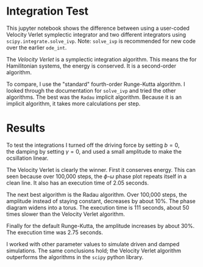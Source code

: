 # Integration Test
This jupyter notebook shows the difference between using a user-coded 
Velocity Verlet symplectic integrator and two different integrators 
using `scipy.integrate.solve_ivp`. Note: `solve_ivp` is recommended for 
new code over the earlier `ode_int`.

The _Velocity Verlet_ is a symplectic integration algorithm. This means 
the for Hamilitonian systems, the energy is conserved. It is a second-order 
algorithm.

To compare, I use the "standard" fourth-order Runge-Kutta algorithm. I 
looked through the documentation for `solve_ivp` and tried the other 
algorithms. The best was the `Radau` implicit algorithm. Because it is 
an implicit algorithm, it takes more calculations per step.

# Results
To test the integrations I turned off the driving force by setting $b = 0$,  
the damping by setting $\gamma = 0$, and used a small amplitude to make the 
ocsillation linear.

The Velocity Verlet is clearly the winner. First it conserves energy. This 
can seen because over 100,000 steps, the $\phi$-$\omega$ phase plot repeats 
itself in a clean line. It also has an execution time of 2.05 seconds.

The next best algorithm is the Radau algorithm. Over 100,000 steps, the 
amplitude instead of staying constant, decreases by about 10%. The phase 
diagram widens into a torus. The execution time is 111 seconds, about 50 
times slower than the Velocity Verlet algorithm.

Finally for the default Runge-Kutta, the amplitude increases by about 30%. 
The execution time was 2.75 seconds.

I worked with other parameter values to simulate driven and damped 
simulations. The same conclusions hold; the Velocity Verlet algorithm 
outperforms the algorithms in the `scipy` python library.
